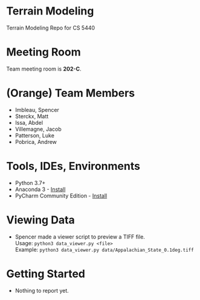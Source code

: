 # Terrain Modeling
Terrain Modeling Repo for CS 5440

# Meeting Room
Team meeting room is **202-C**.

# (Orange) Team Members
 - Imbleau, Spencer
 - Sterckx, Matt
 - Issa, Abdel
 - Villemagne, Jacob
 - Patterson, Luke
 - Pobrica, Andrew

# Tools, IDEs, Environments
 - Python 3.7+
 - Anaconda 3 - [Install](https://docs.anaconda.com/anaconda/install/)
 - PyCharm Community Edition - [Install](https://www.jetbrains.com/pycharm/download/)

# Viewing Data
 - Spencer made a viewer script to preview a TIFF file. \
   Usage: `python3 data_viewer.py <file>` \
   Example: `python3 data_viewer.py data/Appalachian_State_0.1deg.tiff`

# Getting Started
 - Nothing to report yet.
